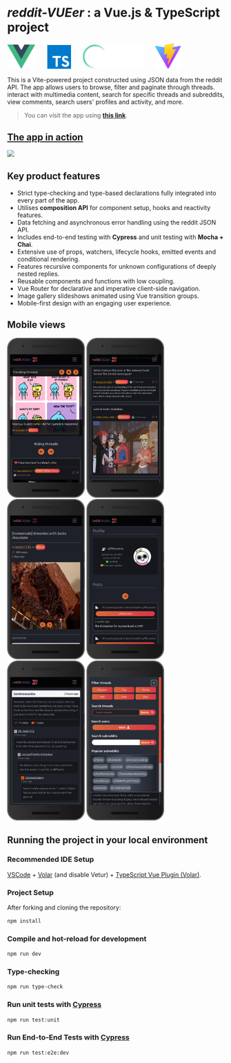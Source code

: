 # ***reddit-VUEer*** : a Vue.js & TypeScript project
<p float="left">
  <img src="./src/assets/images/logo.svg" width="65" />
  &nbsp;&nbsp;&nbsp;&nbsp;&nbsp;
  <img src="./src/assets/images/ts.svg" width="55" />
  &nbsp;&nbsp;&nbsp;&nbsp;&nbsp;
  <img src="./src/assets/images/cy.svg" width="140" />
  &nbsp;&nbsp;&nbsp;&nbsp;&nbsp;
  <img src="./src/assets/images/vitejs.svg" width="60" /> 
</p>

This is a Vite-powered project constructed using JSON data from the reddit API. The app allows users to browse, filter and paginate through threads. interact with multimedia content, search for specific threads and subreddits, view comments, search users' profiles and activity, and more. 

> You can visit the app using **[this link](https://vuer.netlify.app)**.

## [The app in action](https://vuer.netlify.app/)
[<img src="./src/assets/screenshots/peek-demo.gif" width="700" />](https://vuer.netlify.app/)

## Key product features
- Strict type-checking and type-based declarations fully integrated into every part of the app.
- Utilises **composition API** for component setup, hooks and reactivity features.
- Data fetching and asynchronous error handling using the reddit JSON API.
- Includes end-to-end testing with **Cypress** and unit testing with **Mocha + Chai**.
- Extensive use of props, watchers, lifecycle hooks, emitted events and conditional rendering.
- Features recursive components for unknown configurations of deeply nested replies.
- Reusable components and functions with low coupling.
- Vue Router for declarative and imperative client-side navigation.
- Image gallery slideshows animated using Vue transition groups.
- Mobile-first design with an engaging user experience.

## Mobile views

<p float="left">
  <img src="./src/assets/screenshots/trending.png" width="180" /> 
  <img src="./src/assets/screenshots/thread-card.png" width="180" /> 
  <img src="./src/assets/screenshots/thread-body.png" width="180" /> 
  <img src="./src/assets/screenshots/profile.png" width="180" /> 
  <img src="./src/assets/screenshots/comments.png" width="180" /> 
  <img src="./src/assets/screenshots/nav.png" width="180" />
</p>

## Running the project in your local environment
### Recommended IDE Setup

[VSCode](https://code.visualstudio.com/) + [Volar](https://marketplace.visualstudio.com/items?itemName=Vue.volar) (and disable Vetur) + [TypeScript Vue Plugin (Volar)](https://marketplace.visualstudio.com/items?itemName=Vue.vscode-typescript-vue-plugin).

### Project Setup
After forking and cloning the repository:
```sh
npm install
```

### Compile and hot-reload for development

```sh
npm run dev
```

### Type-checking

```sh
npm run type-check
```

### Run unit tests with [Cypress](https://www.cypress.io/)

```sh
npm run test:unit
```

### Run End-to-End Tests with [Cypress](https://www.cypress.io/)

```sh
npm run test:e2e:dev
```